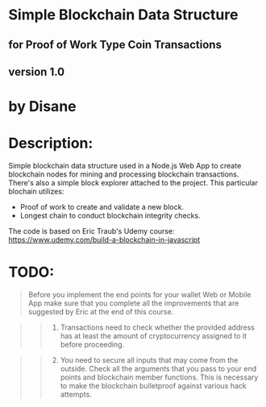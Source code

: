 # Simple Blockchain Data Structure 
## for Proof of Work Type Coin Transactions
## version 1.0

# by Disane

# Description:
Simple blockchain data structure used in a Node.js Web App to create blockchain nodes for mining and processing blockchain transactions. There's also a simple block explorer attached to the project. 
This particular blochain utilizes:
* Proof of work to create and validate a new block.
* Longest chain to conduct blockchain integrity checks.

The code is based on Eric Traub's Udemy course: 
https://www.udemy.com/build-a-blockchain-in-javascript

# TODO:
>Before you implement the end points for your wallet Web or Mobile App make sure that you complete all the improvements that are suggested by Eric at the end of this course. 

>>1. Transactions need to check whether the provided address has at least the amount of cryptocurrency assigned to it before proceeding.

>>2. You need to secure all inputs that may come from the outside.​ Check all the arguments that you pass to your end points and blockchain member functions. 
This is necessary to make the blockchain bulletproof against various hack attempts. 
